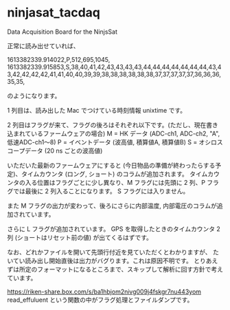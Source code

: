# ninjasat_tacdaq
Data Acquisition Board for the NinjsSat 


正常に読み出せていれば、

1613382339.914022,P,512,695,1045,
1613382339.915853,S,38,40,41,42,43,43,43,43,44,44,44,44,44,44,44,43,43,42,42,42,42,41,41,40,40,39,39,38,38,38,38,38,38,37,37,37,37,37,36,36,36,35,35,

のようになります。

1 列目は、読み出した Mac でつけている時刻情報 unixtime です。

2 列目はフラグが来て、フラグの後ろはそれぞれ以下です。(ただし、現在書き込まれているファームウェアの場合)
M = HK データ (ADC-ch1, ADC-ch2, "A", 低速ADC-ch1〜8)
P = イベントデータ (波高値, 積算値A, 積算値B)
S = オシロスコープデータ (20 ns ごとの波高値)

いただいた最新のファームウェアにすると (今日物品の準備が終わったらする予定)、タイムカウンタ (ロング, ショート) のコラムが追加されます。
タイムカウンタの入る位置はフラグごとに少し異なり、M フラグには先頭に 2 列、P フラグでは最後に 2 列入ることになります。
S フラグには入りません。

また M フラグの出力が変わって、後ろにさらに内部温度, 内部電圧のコラムが追加されています。

さらに L フラグが追加されています。
GPS を取得したときのタイムカウンタ 2 列 (ショートはリセット前の値) が出てくるはずです。

なお、どれかファイルを開いて先頭行付近を見ていただくとわかりますが、
たいてい読み出し開始直後は出力がバグります。これは原因不明です。
とりあえずは所定のフォーマットになるところまで、スキップして解析に回す方針で考えています。


https://riken-share.box.com/s/ba1hbjom2nivg009j4fskgr7nu443yom
read_effuluent という関数の中がフラグ処理とファイルダンプです。
